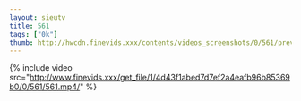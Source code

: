 ```yaml
--- 
layout: sieutv
title: 561
tags: ["0k"]
thumb: http://hwcdn.finevids.xxx/contents/videos_screenshots/0/561/preview.mp4.jpg
---
```

{% include video src="http://www.finevids.xxx/get_file/1/4d43f1abed7d7ef2a4eafb96b85369b0/0/561/561.mp4/" %} 
